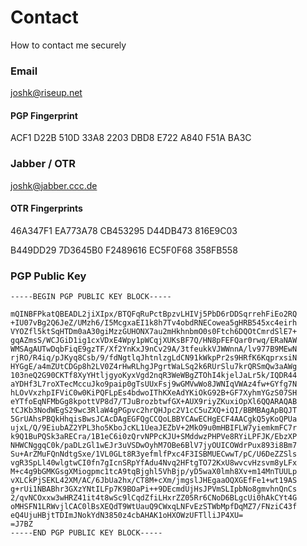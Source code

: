 # Contact
How to contact me securely

### Email 

joshk@riseup.net

#### PGP Fingerprint

ACF1 D22B 510D 33A8 2203 DBD8 E722 A840 F51A BA3C

### Jabber / OTR

joshk@jabber.ccc.de

#### OTR Fingerprints

46A347F1 EA773A78 CB453295 D44DB473 816E9C03

B449DD29 7D3645B0 F2489616 EC5F0F68 358FB558

### PGP Public Key

```
-----BEGIN PGP PUBLIC KEY BLOCK-----

mQINBFPkatQBEADL2jiXIpx/BTQFqRuPctBpzvLHIVj5PbD6rDDSqrrehFiEo2RQ
+IU07vBg2Q6JeZ/UMzh6/I5McgxaEI1k8h7Tv4obdRNECowea5gHRB545xc4eirh
VYOZfl5ktSqHTDm0aA30giMzzGUHONX7au2mHkhnbmO0s0Ftch6DQOtCmrdSlE7+
gqAZmsS/WCJGiD1ig1cxVDxE4Wpy1pWCqjXUKsBF7Q/HN8pFEFQar0rwq/ERaNAW
WMSAgAUTwDqbFiqE9gzTF/Xf2YnKxJ9nCv29A/3tfeukkVJWWnnA/lv977B9MEwN
rjRO/R4iq/pJKyq8Csb/9/fdNgtlqJhtnlzgLdCN91kWkpPr2s9HRfK6KqprxsiN
HYGgE/a4mZUtCDGp8h2LV0Z4rHwRLhgJPgrtWaLSq2k6RUrSlu7krQRSmQw3aAWg
103neQ2G90CKTf8XyYHtljgyoKyxVgd2nqR3WeWBgZTOhI4kjelJaLr5k/IQDR44
aYDHf3L7roXTecMccuJko9paip0gTsUUxFsj9wGMVwWo8JWNIqVWAz4fw+GYfg7N
hLOvVxzhpIFViC0w0KiPQFLpEs4bdwoIThKXeAdYKiOkG92B+GF7XyhmYGzS07SH
eYTfoEqNFMbGg8kpottVP8d7/TJuBrozbtwfGX+AUX9riyZKuxiOpXl6QQARAQAB
tCJKb3NodWEgS29wc3RlaW4gPGpvc2hrQHJpc2V1cC5uZXQ+iQI/BBMBAgApBQJT
5GrUAhsPBQkHhqisBwsJCAcDAgEGFQgCCQoLBBYCAwECHgECF4AACgkQ5yKoQPUa
ujxL/Q/9EiubAZ2YPL3ho5KboJcKL1UeaJEZbV+2MkO9u0mHBIFLW7yiemkmFC7r
k9Q1BuPQSk3aRECra/1B1eC6i0zQrvNPPcKJU+SMddwzPHPVe8RYiLPFJK/EbzXP
NHWCNggqC0k/paDLzGl1wEJr3uVSDwOyhM7OBe6BlV7jyOUICOWdrPux893i8Bm7
Su+ArZMuFQnNdtgSxe/1VL0GLt8R3yefmlfPxc4F3ISBMUECwwT/pC/U6DeZZSls
vgR3SpLl40wlgtwCI0fn7gIcnSRpYfAdu4Nvq2HFtgTO72KxU8wvcvHzsvm8yLFx
M+c4g9bGMKGsgXMiogpmc1tcA9tqBjghl5VhBjp/yD5waX0lmh8Xv+m14MnTUULp
vXLCkPjSEKL42XM/AC/6JbUa2hx/CT8M+cXm/jmgslJHEgaaOQXGEfFe1+wt19AS
g+rUi1NBABhr3GXzYNtILFp7K9BOaPi++9DEcmdUjHsJPVmSLIpbNo8gmvhnQnCs
2/qvNCOxxw3wHRZ41it4t8wSc9lCqdZfiLHxrZZ05Rr6CNoD6BLgcUi0hAkCYt4G
oMHSFN1LRWvjlCAC0lBsXEQdT9WtUauQ9CWxqLNFvEzSTWbMpfDqMZ7/FNziC43f
eQ4UjuHBjtTDImJNokYdN3850z4cbAHAK1oHXOWzUFTlliJP4XU=
=J7BZ
-----END PGP PUBLIC KEY BLOCK-----
```


